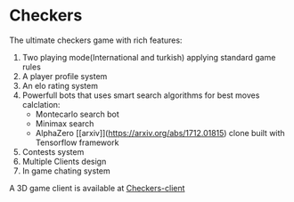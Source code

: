 # Checkers

The ultimate checkers game with rich features:
 1. Two playing mode(International and turkish) applying standard game rules
 2. A player profile system
 3. An elo rating system
 4. Powerfull bots that uses smart search algorithms for best moves calclation:
     - Montecarlo search bot
     - Minimax search
     - AlphaZero \[[arxiv]](https://arxiv.org/abs/1712.01815) clone built with Tensorflow framework
 5. Contests system
 6. Multiple Clients design
 7. In game chating system

A 3D game client is available at [Checkers-client](https://gitlab.com/Nitro963/checkers-cs-client)